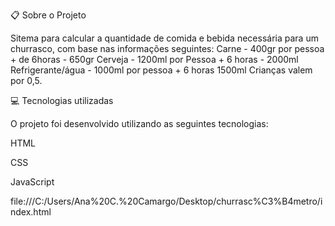 
📋 Sobre o Projeto

Sitema para calcular a quantidade de comida e bebida necessária para um churrasco,
com base nas informações seguintes:
Carne - 400gr por pessoa + de 6horas - 650gr
Cerveja - 1200ml por Pessoa + 6 horas - 2000ml
Refrigerante/água - 1000ml por pessoa + 6 horas 1500ml
Crianças valem por 0,5.

💻 Tecnologias utilizadas

O projeto foi desenvolvido utilizando as seguintes tecnologias:

HTML

CSS

JavaScript

file:///C:/Users/Ana%20C.%20Camargo/Desktop/churrasc%C3%B4metro/index.html
